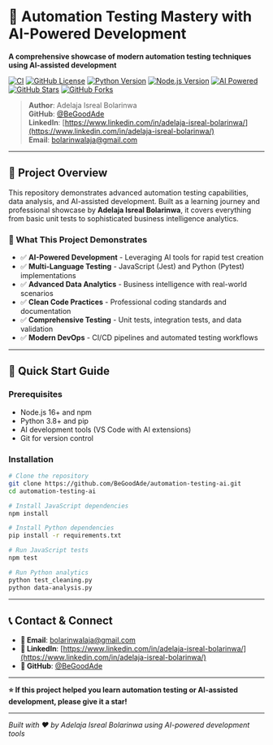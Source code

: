 # 🚀 Automation Testing Mastery with AI-Powered Development

**A comprehensive showcase of modern automation testing techniques using AI-assisted development**

[![CI](https://github.com/BeGoodAde/automation-testing-ai/workflows/🧪%20Continuous%20Integration/badge.svg)](https://github.com/BeGoodAde/automation-testing-ai/actions)
[![GitHub License](https://img.shields.io/badge/license-MIT-blue.svg)](LICENSE)
[![Python Version](https://img.shields.io/badge/python-3.8+-brightgreen.svg)](https://python.org)
[![Node.js Version](https://img.shields.io/badge/node-16+-green.svg)](https://nodejs.org)
[![AI Powered](https://img.shields.io/badge/AI-Powered-purple.svg)](https://github.com/features/copilot)
[![GitHub Stars](https://img.shields.io/github/stars/BeGoodAde/automation-testing-ai.svg)](https://github.com/BeGoodAde/automation-testing-ai/stargazers)
[![GitHub Forks](https://img.shields.io/github/forks/BeGoodAde/automation-testing-ai.svg)](https://github.com/BeGoodAde/automation-testing-ai/network)

> **Author**: Adelaja Isreal Bolarinwa  
> **GitHub**: [@BeGoodAde](https://github.com/BeGoodAde)  
> **LinkedIn**: [https://www.linkedin.com/in/adelaja-isreal-bolarinwa/](https://www.linkedin.com/in/adelaja-isreal-bolarinwa/)  
> **Email**: bolarinwalaja@gmail.com

---

## 🌟 **Project Overview**

This repository demonstrates advanced automation testing capabilities, data analysis, and AI-assisted development. Built as a learning journey and professional showcase by **Adelaja Isreal Bolarinwa**, it covers everything from basic unit tests to sophisticated business intelligence analytics.

### **🎯 What This Project Demonstrates**

- ✅ **AI-Powered Development** - Leveraging AI tools for rapid test creation
- ✅ **Multi-Language Testing** - JavaScript (Jest) and Python (Pytest) implementations  
- ✅ **Advanced Data Analytics** - Business intelligence with real-world scenarios
- ✅ **Clean Code Practices** - Professional coding standards and documentation
- ✅ **Comprehensive Testing** - Unit tests, integration tests, and data validation
- ✅ **Modern DevOps** - CI/CD pipelines and automated testing workflows

---

## 🚀 **Quick Start Guide**

### **Prerequisites**
- Node.js 16+ and npm
- Python 3.8+ and pip
- AI development tools (VS Code with AI extensions)
- Git for version control

### **Installation**

```bash
# Clone the repository
git clone https://github.com/BeGoodAde/automation-testing-ai.git
cd automation-testing-ai

# Install JavaScript dependencies
npm install

# Install Python dependencies
pip install -r requirements.txt

# Run JavaScript tests
npm test

# Run Python analytics
python test_cleaning.py
python data-analysis.py
```

---

## 📞 **Contact & Connect**

- **📧 Email**: bolarinwalaja@gmail.com
- **💼 LinkedIn**: [https://www.linkedin.com/in/adelaja-isreal-bolarinwa/](https://www.linkedin.com/in/adelaja-isreal-bolarinwa/)
- **🐙 GitHub**: [@BeGoodAde](https://github.com/BeGoodAde)

---

**⭐ If this project helped you learn automation testing or AI-assisted development, please give it a star!**

---

*Built with ❤️ by Adelaja Isreal Bolarinwa using AI-powered development tools*